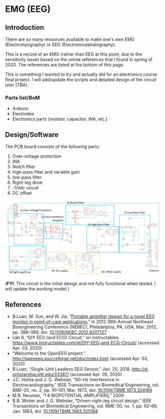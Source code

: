 # EMG (EEG)

## Introduction

There are so many resources available to make one's own EMG (Electromyography) or EEG (Electroencephalography). 

This is a record of an EMG (rather than EEG at this point, due to the sensitivity issue) based on the online references that I found in spring of 2020. The references are listed at the bottom of this page.

This is something I wanted to try and actually did for an electronics course final project. I will add/update the scripts and detailed design of the circuit later (TBA).

### Parts list/BoM
* Arduino
* Electrodes
* Electronics parts (resistor, capacitor, INA, etc.)

## Design/Software

The PCB board consists of the following parts:

1. Over-voltage protection
1. INA
1. Notch filter
1. high-pass filter and variable gain
1. low-pass filter
1. Right-leg drive
1. -5Vdc circuit
1. DC offset


![design](/images/design.png)

(**FYI**: This circuit is the initial design and not fully functional when tested. I will update the working model.)

## References

* B.Luan, M. Sun, and W. Jia, “[Portable amplifier design for a novel EEG monitor in point-of-care applications](https://ieeexplore.ieee.org/document/6207127),” in 2012 38th Annual Northeast Bioengineering Conference (NEBEC), Philadelphia, PA, USA, Mar. 2012, pp. 388–389, doi: [10.1109/NEBC.2012.6207127](https://doi.org/10.1109/NEBC.2012.6207127)
* cah 6, “DIY EEG (and ECG) Circuit,” on instructables. https://www.instructables.com/id/DIY-EEG-and-ECG-Circuit/ (accessed Apr. 03, 2020)
* “Welcome to the OpenEEG project.” http://openeeg.sourceforge.net/doc/index.html (accessed Apr. 03, 2020)
* B.Luan, “Single-Unit Leadless EEG Sensor,” Jan. 25, 2018. http://d-scholarship.pitt.edu/33387/ (accessed Apr. 05, 2020)
* J.C. Huhta and J. G. Webster, “60-Hz Interference in Electrocardiography,” IEEE Transactions on Biomedical Engineering, vol. BME-20, no. 2, pp. 91–101, Mar. 1973, doi: [10.1109/TBME.1973.324169](https://doi.org/10.1109/TBME.1973.324169)
* M.R. Neuman, “1 6 BIOPOTENTIAL AMPLIFIERS,” 2009
* B.B. Winter and J. G. Webster, “Driven-right-leg circuit design,” IEEE Transactions on Biomedical Engineering, vol. BME-30, no. 1, pp. 62–66, Jan. 1983, doi: [10.1109/TBME.1983.325168](https://doi.org/10.1109/TBME.1983.325168)


